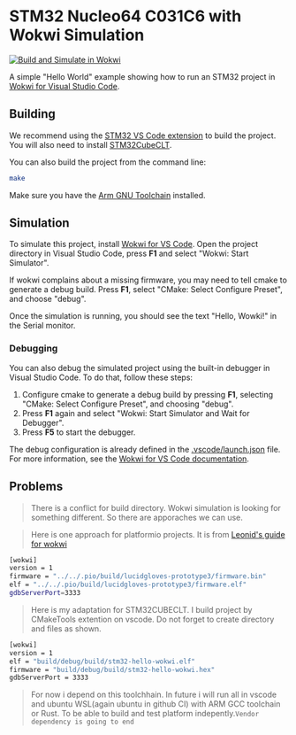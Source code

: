 # STM32 Nucleo64 C031C6 with Wokwi Simulation

[![Build and Simulate in Wokwi](https://github.com/wokwi/stm32-hello-wokwi/actions/workflows/ci.yml/badge.svg)](https://github.com/wokwi/stm32-hello-wokwi/actions/workflows/ci.yml)

A simple "Hello World" example showing how to run an STM32 project in [Wokwi for Visual Studio Code](https://marketplace.visualstudio.com/items?itemName=wokwi.wokwi-vscode).

## Building

We recommend using the [STM32 VS Code extension](https://marketplace.visualstudio.com/items?itemName=stmicroelectronics.stm32-vscode-extension) to build the project. You will also need to install [STM32CubeCLT](https://www.st.com/en/development-tools/stm32cubeclt.html#get-software).

You can also build the project from the command line:

```bash
make
```

Make sure you have the [Arm GNU Toolchain](https://developer.arm.com/downloads/-/arm-gnu-toolchain-downloads) installed.

## Simulation

To simulate this project, install [Wokwi for VS Code](https://marketplace.visualstudio.com/items?itemName=wokwi.wokwi-vscode). Open the project directory in Visual Studio Code, press **F1** and select "Wokwi: Start Simulator".

If wokwi complains about a missing firmware, you may need to tell cmake to generate a debug build. Press **F1**, select "CMake: Select Configure Preset", and choose "debug".

Once the simulation is running, you should see the text "Hello, Wowki!" in the Serial monitor.

### Debugging

You can also debug the simulated project using the built-in debugger in Visual Studio Code. To do that, follow these steps:

1. Configure cmake to generate a debug build by pressing **F1**, selecting "CMake: Select Configure Preset", and choosing "debug".
2. Press **F1** again and select "Wokwi: Start Simulator and Wait for Debugger".
3. Press **F5** to start the debugger.

The debug configuration is already defined in the [.vscode/launch.json](.vscode/launch.json) file. For more information, see the [Wokwi for VS Code documentation](https://docs.wokwi.com/vscode/debugging).

## Problems
> There is a conflict for build directory. Wokwi simulation is looking for something different. So there are apporaches we can use.

> Here is one approach for platformio projects. It is from [Leonid's guide for wokwi](https://blog.leon0399.ru/wokwi-platformio-github-actions?showSharer=true)
``` sh
[wokwi]
version = 1
firmware = "../../.pio/build/lucidgloves-prototype3/firmware.bin"
elf = "../../.pio/build/lucidgloves-prototype3/firmware.elf"
gdbServerPort=3333
```

> Here is my adaptation for STM32CUBECLT. I build project by CMakeTools extention on vscode. Do not forget to create directory and files as shown.
```sh
[wokwi]
version = 1
elf = "build/debug/build/stm32-hello-wokwi.elf"
firmware = "build/debug/build/stm32-hello-wokwi.hex"
gdbServerPort = 3333
```

> For now i depend on this toolchhain. In future i will run all in vscode and ubuntu WSL(again ubuntu in github CI) with ARM GCC toolchain or Rust. To be able to build and test platform indepently.`Vendor dependency is going to end`

